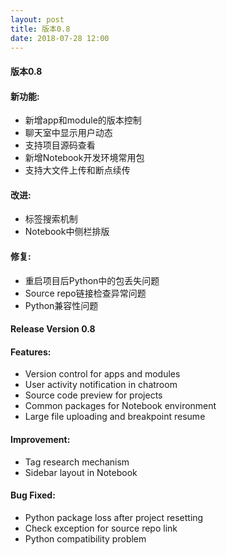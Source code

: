```yaml
---
layout: post
title: 版本0.8
date: 2018-07-28 12:00
---
```


#### 版本0.8

#### 新功能:
- 新增app和module的版本控制
- 聊天室中显示用户动态
- 支持项目源码查看
- 新增Notebook开发环境常用包
- 支持大文件上传和断点续传

#### 改进:
- 标签搜索机制
- Notebook中侧栏排版

#### 修复:
- 重启项目后Python中的包丢失问题 
- Source repo链接检查异常问题 
- Python兼容性问题

#### Release Version 0.8

#### Features:
- Version control for apps and modules
- User activity notification in chatroom
- Source code preview for projects
- Common packages for Notebook environment
- Large file uploading and breakpoint resume

#### Improvement:
- Tag research mechanism
- Sidebar layout in Notebook

#### Bug Fixed:
- Python package loss after project resetting 
- Check exception for source repo link
- Python compatibility problem

